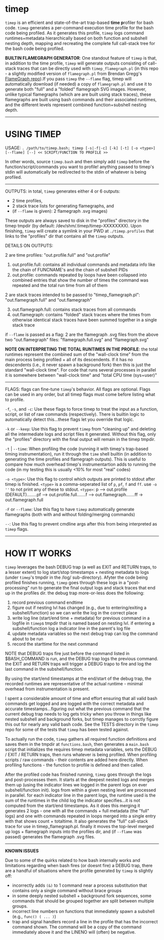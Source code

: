 # timep
`timep` is an efficient and state-of-the-art trap-based **time p**rofiler for bash code. `timep` generates a per-command execution time profile for the bash code being profiled. As it generates this profile, `timep` logs command runtimes+metadata hierarchically based on both function and subshell nesting depth, mapping and recreating the complete full call-stack tree for the bash code being profiled. 

**BUILTIN FLAMEGRAPH GENERATOR**:  One standout feature of `timep` is that, in addition to the time profile, `timep` will generate outputs consisting of call-stack traces that can be directly used with `timep_flamegraph.pl` (in this repo - a slightly modified version of `flamegraph.pl` from Brendan Gregg's [FlameGraph repo](https://github.com/brendangregg/FlameGraph)).If you pass `timep` the `--flame` flag, timep will automatically download (if needed) a copy of `flamegraph.pl` and use it to generate both "full" and a "folded" flamegraph SVG images. However, unlike typical flamegraphs (which are are built using stack traces), these flamegraphs are built using bash commands and their associated runtimes, and the different levels represent combined function+subshell nesting depth.

-------------------------------------------------------------------------------------------------------------------------------------------
# USING TIMEP

USAGE:     `. /path/to/timep.bash; timep [-s|-f|-c] [-k] [-t] [-o <type>] [--flame] [--] << SCRIPT/FUNCTION TO PROFILE >>`

In other words, source `timep.bash` and then simply add `timep` before the function/script/commands you want to profile! anything passed to timep's stdin will automatically be redi\rected to the stdin of whatever is being profiled.

***

OUTPUTS: in total, `timep` generates either 4 or 6 outputs:
* 2 time profiles,
* 2 stack trace lists for generating flamegraphs, and
* (if `--flame` is given): 2 flamegraph .svg images)
  
These outputs are always saved to disk in the "profiles" directory in the timep tmpdir (by default: /dev/shm/.timep/timep-XXXXXXXX). Upon finishing, `timep` will create a symlink in your PWD at `./timep.profiles` that links to the "profiles" dir that contains all the `timep` outputs.

DETAILS ON OUTPUTS:

2 are time profiles: "out.profile.full" and "out.profile"

1. out.profile.full:    contains all individual commands and metadata info like the chain of FUNCNAME's and the chain of subshell PIDs
2. out.profile:         commands repeated by loops have been collapsed into combined entries that show the number of times the command was repeated and the total run time from all of them
    
2 are stack traces intended to be passed to "timep_flamegraph.pl": "out.flamegraph.full" and "out.flamegraph"

3. out.flamegraph.full: contains stack traces from all commands
4. out.flamegraph:      contains "folded" stack traces where the times from otherwise identical stack traces have been summed together in a single stack trace
     
if `--flame` is passed as a flag: 2 are the flamegraph .svg files from the above two "out.flamegraph" files: "flamegraph.full.svg" and "flamegraph.svg" 

**NOTE ON INTERPRETING THE TOTAL RUNTIMES IN THE PROFILE**: the total runtimes represent the combined sum of the "wall-clock time" from the main process being profiled + all of its descendents. If it has no descendents (i.e., it never spawn a background fork) then this is just the standard "wall-clock time". For code that runs several processes in parallel it is somewhere between "wall-clock time" and "total CPU time (sys+user)"

***

FLAGS: flags can fine-tune `timep`'s behavior. All flags are optional. Flags can be used in any order, but all timep flags must come before listing what to profile.

`-f`, `-s`, and `-c`: Use these flags to force timep to treat the input as a function, script, or list of raw commands (respectively). There is builtin logic to automatically detect this...these flags let you override that logic.

`-k` or `--keep`: Use this flag to prevent `timep` from "cleaning up" and deleting all the intermediate logs and script files it generated. Without this flag, only the "profiles" directory with the final output will remain in the timep tmpdir.

`-t` | `--time`: When profiling the code (running it with timep's trap-based timing instrumentation), run it through the `time` shell builtin (in addition to generating the time profiles and flamegraph outputs). 
                 This is useful to compare how much overhead timep's instrumentartion adds to running the code (in my testing this is usually <10% for most "real" codes)

`-o <type>`: Use this flag to control which outputs are printed to stdout after timep is finished. `<type>` is a comma-seperated list of `p`, `pf`, `f` and `ff`. use `-o ''` to not print any of these to stdout.
   `<type>`: p --> out.profile (DEFAULT)........pf --> out.profile.full.......f --> out.flamegraph.......ff -> out.flamegraph.full

 `-F` or `--flame`: Use this flag to have `timep` automatically generate flamegraphs (both with and without folding/merging commands)

 `--`: Use this flag to prevent cmdline args after this from being interpreted as `timep` flags.

***

# HOW IT WORKS

`timep` leverages the bash DEBUG trap (a well as EXIT and RETURN traps, to a lesser extent) to log start/stop timestamps + nesting metadata to logs (under `timep`'s tmpdir in the /log/ sub-directory). Afyter the code being profiled finishes running, `timep` goes through these logs in a "post-processing" run to generate the final output logs and stack traces that end up in the profiles dir. the debug trap more-or-less does the following:

1. record previous command endtime
2. figure out if nesting lvl has changed (e.g., due to entering/exiting a subshell/function) so we can write the log in the correct place
3. write log line (start/end time + metadata) for previous command in a logfile in `timep`s tmpdir that is named based on nesting lvl. if entering a subshell/function log a indicator line in the parent's log file
4. update metadata variables so the next debug trap can log the command about to be run
5. record the starttime for the next command

NOTE that DEBUG traps fire just before the command listed in $BASH_COMMAND is run, and the DEBUG trap logs the previous command. the EXIT and RETURN traps will trigger a DEBUG trapo to fire and log the last command in the subshell/function.

By using the start/end timestamps at the end/start of the debug trap, the recorded runtimes are representative of the actual runtime - minimal overhead from instrumentation is present.

I spent a considerable amount of time and effort ensuring that all valid bash commands get logged and are logged with the correct metadata and accurate timestamps...figuring out what the previous command that the current debug trap needs to log gets tricky when you throw in things like nested subshell and background forks, but timep  manages to corrctly figure this out for nearly any valid bash code. See the TESTS directory in the `timep` repo for some of the tests that `timep` has been tested against.

To actually run the code, `timep` gathers all required function definitions and saves them in the tmpdir at `functions.bash`, then generates a `main.bash` script that initializes the requires timep metadata variables, sets the DEBUG / EXIT / RETURN traps, then runs whatever is being profiled. When profiling scripts / raw commands - their contents are added here directly. When profiling functions - the function to profile is defined and then called.

After the profiled code has finished running, `timep` goes through the logs and post-processes them. It starts at the deepest nested logs and merges them up (using the indicator lines we logged in the parent logs on ever subshell/function init). logs from within a given nesting level are processed in parallel. for each indicator line in the parent logs, the runtime used is the sum of the runtimes in the child log the indicator specifies...it is not computed from the start/end timestamps. As it does this merging it generates 2 logs - one with all the commands + full metadata (the "full" logs) and one with commands repeated in loops merged into a single entry with that shows count + totaltime. It also generates the "full" call-stack trace for use in timep_flamegraph.pl. finally it moves the top-level merged up logs + flamegraph inputs into the profiles dir, and (if `--flame` was passed) generates the flamegraph .svg files.

***

**KNOWN ISSUES**

Due to some of the quirks related to how bash internally works and limitations regarding when bash fires (or doesnt fire) a DEBUG trap, there are a handful of situations where the profile generated by `timep` is slightly off:
* incorrectly adds `(&)` to 1 command near a process substitution that contains only a single command without brace groups
* in some deeply nested subshell + background fork sequences, some commands that should be grouped together are split between multiple groups.
* incorrect line numbers on functions that immediately spawn a subshell (e.g., `func() ( ... )`)
* trap and signal handlers record a line in the profile that has the incorrect command shown. The command will be a copy of the command immediately above it and the LINENO will (often) be negative.
